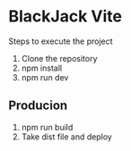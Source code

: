 # BlackJack Vite

Steps to execute the project

1. Clone the repository
2. npm install
3. npm run dev

## Producion
1. npm run build
2. Take dist file and deploy